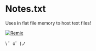 Notes.txt
=========
Uses in flat file memory to host text files!
<!-- Remix Button -->
[![Remix](https://cdn.glitch.com/2bdfb3f8-05ef-4035-a06e-2043962a3a13%2Fremix-button.svg?1504724691606)](https://glitch.com/edit/#!/remix/txt)

\ ゜o゜)ノ
